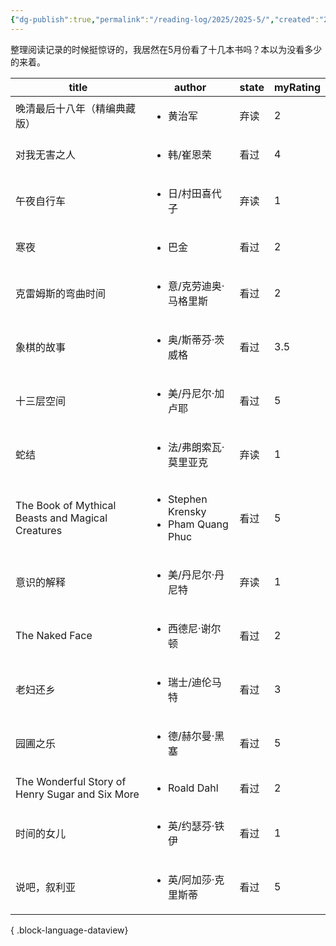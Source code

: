 ```yaml
---
{"dg-publish":true,"permalink":"/reading-log/2025/2025-5/","created":"2025-06-06T00:21:36.864+08:00"}
---
```


整理阅读记录的时候挺惊讶的，我居然在5月份看了十几本书吗？本以为没看多少的来着。

| title                                             | author                                                    | state | myRating |
| ------------------------------------------------- | --------------------------------------------------------- | ----- | -------- |
| 晚清最后十八年（精编典藏版）                                    | <ul><li>黄治军</li></ul>                                     | 弃读    | 2        |
| 对我无害之人                                            | <ul><li>韩/崔恩荣</li></ul>                                   | 看过    | 4        |
| 午夜自行车                                             | <ul><li>日/村田喜代子</li></ul>                                 | 弃读    | 1        |
| 寒夜                                                | <ul><li>巴金</li></ul>                                      | 看过    | 2        |
| 克雷姆斯的弯曲时间                                         | <ul><li>意/克劳迪奥·马格里斯</li></ul>                             | 看过    | 2        |
| 象棋的故事                                             | <ul><li>奥/斯蒂芬·茨威格</li></ul>                               | 看过    | 3.5      |
| 十三层空间                                             | <ul><li>美/丹尼尔·加卢耶</li></ul>                               | 看过    | 5        |
| 蛇结                                                | <ul><li>法/弗朗索瓦·莫里亚克</li></ul>                             | 弃读    | 1        |
| The Book of Mythical Beasts and Magical Creatures | <ul><li>Stephen Krensky</li><li>Pham Quang Phuc</li></ul> | 看过    | 5        |
| 意识的解释                                             | <ul><li>美/丹尼尔·丹尼特</li></ul>                               | 弃读    | 1        |
| The Naked Face                                    | <ul><li>西德尼·谢尔顿</li></ul>                                 | 看过    | 2        |
| 老妇还乡                                              | <ul><li>瑞士/迪伦马特</li></ul>                                 | 看过    | 3        |
| 园圃之乐                                              | <ul><li>德/赫尔曼·黑塞</li></ul>                                | 看过    | 5        |
| The Wonderful Story of Henry Sugar and Six More   | <ul><li>Roald Dahl</li></ul>                              | 看过    | 2        |
| 时间的女儿                                             | <ul><li>英/约瑟芬·铁伊</li></ul>                                | 看过    | 1        |
| 说吧，叙利亚                                            | <ul><li>英/阿加莎·克里斯蒂</li></ul>                              | 看过    | 5        |

{ .block-language-dataview}